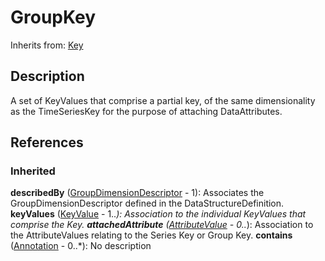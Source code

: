 
# GroupKey

Inherits from: [Key](Key.md)



## Description

A set of KeyValues that comprise a partial key, of the same dimensionality as the TimeSeriesKey for the purpose of attaching DataAttributes.




## References

### Inherited

**describedBy** ([GroupDimensionDescriptor](GroupDimensionDescriptor.md) - 1): Associates the GroupDimensionDescriptor defined in the DataStructureDefinition.
**keyValues** ([KeyValue](KeyValue.md) - 1..*): Association to the individual KeyValues that comprise the Key.
**attachedAttribute** ([AttributeValue](AttributeValue.md) - 0..*): Association to the AttributeValues relating to the Series Key or Group Key.
**contains** ([Annotation](../Base/Annotation.md) - 0..*): No description



